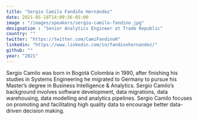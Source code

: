 ```yaml
---
title: "Sergio Camilo Fandiño Hernández"
date: 2021-05-18T14:09:56-05:00
image : "/images/speakers/sergio-camilo-fandino.jpg"
designation : "Senior Analytics Engineer at Trade Republic"
country: ""
twitter: "https://twitter.com/CamiFandinoH"
linkedin: "https://www.linkedin.com/in/fandinohernandez/"
github: ""
year: "2021"
---
```


Sergio Camilo was born in Bogotá Colombia in 1990, after finishing his studies in Systems Engineering he migrated to Germany to pursue his Master’s degree in Business Intelligence & Analytics. Sergio Camilo’s background involves software development, data migrations, data warehousing, data modelling and analytics pipelines. Sergio Camilo focuses on promoting and facilitating high quality data to encourage better data-driven decision making.